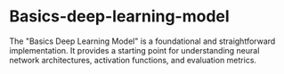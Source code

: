 # Basics-deep-learning-model
The "Basics Deep Learning Model" is a foundational and straightforward implementation. It provides a starting point for understanding neural network architectures, activation functions, and evaluation metrics.
